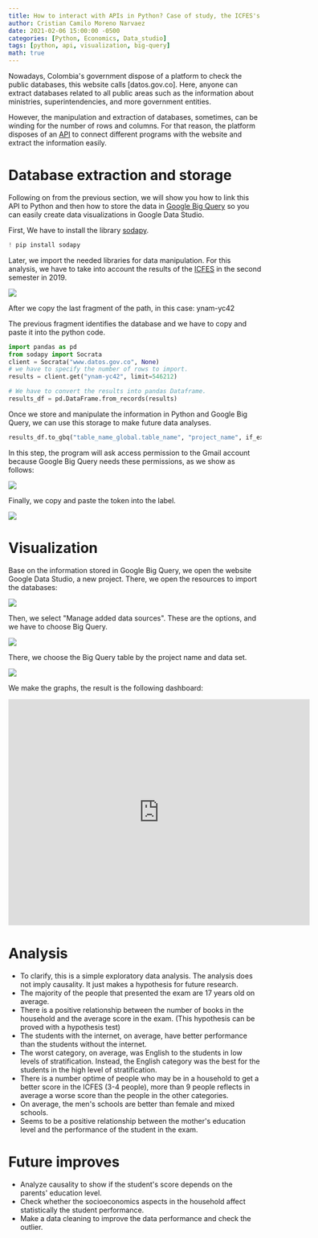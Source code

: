 ```yaml
---
title: How to interact with APIs in Python? Case of study, the ICFES's results in Colombia, 2019-2
author: Cristian Camilo Moreno Narvaez
date: 2021-02-06 15:00:00 -0500
categories: [Python, Economics, Data_studio]
tags: [python, api, visualization, big-query]
math: true
---
```


Nowadays, Colombia's government dispose of a platform to check the public databases, this website calls [datos.gov.co]. Here, anyone can extract databases related to all public areas such as the information about ministries, superintendencies,  and more government entities.

<script async src="https://pagead2.googlesyndication.com/pagead/js/adsbygoogle.js"></script>
<!-- horizontal ad -->
<ins class="adsbygoogle"
     style="display:block"
     data-ad-client="ca-pub-2402437399062384"
     data-ad-slot="8047040393"
     data-ad-format="auto"
     data-full-width-responsive="true"></ins>
<script>
     (adsbygoogle = window.adsbygoogle || []).push({});
</script>

However, the manipulation and extraction of databases, sometimes, can be winding for the number of rows and columns. For that reason, the platform disposes of an [API](http://gestyy.com/euLir7) to connect different programs with the website and extract the information easily.

# Database extraction and storage

Following on from the previous section, we will show you how to link this API to Python and then how to store the data in [Google Big Query](http://gestyy.com/euLoVt) so you can easily create data visualizations in Google Data Studio.

First, We have to install the library [sodapy](http://gestyy.com/euLaFp).

```python
! pip install sodapy
```

Later, we import the needed libraries for data manipulation. For this analysis, we have to take into account the results of the [ICFES](http://gestyy.com/euLaCV) in the second semester in 2019.

![ ](/assets/img/2021-02-06-icfes-conexion-api/Extraer_api.PNG)


After we copy the last fragment of the path, in this case: ynam-yc42

The previous fragment identifies the database and we have to copy and paste it into the python code.

```python
import pandas as pd
from sodapy import Socrata
client = Socrata("www.datos.gov.co", None)
# we have to specify the number of rows to import.
results = client.get("ynam-yc42", limit=546212)

# We have to convert the results into pandas Dataframe.
results_df = pd.DataFrame.from_records(results)
```

Once we store and manipulate the information in Python and Google Big Query, we can use this storage to make future data analyses.

```python
results_df.to_gbq("table_name_global.table_name", "project_name", if_exists="replace", chunksize=80000)
```

In this step, the program will ask access permission to the Gmail account because Google Big Query needs these permissions, as we show as follows:

![ ](/assets/img/2021-02-06-icfes-conexion-api/cuenta_gmail.PNG)

Finally, we copy and paste the token into the label.

![ ](/assets/img/2021-02-06-icfes-conexion-api/codigo.PNG)

# Visualization

Base on the information stored in Google Big Query, we open the website Google Data Studio, a new project. There, we open the resources to import the databases:

![ ](/assets/img/2021-02-06-icfes-conexion-api/importar_datos.PNG)

Then, we select "Manage added data sources". These are the options, and we have to choose Big Query.

![ ](/assets/img/2021-02-06-icfes-conexion-api/añadir.PNG)

There, we choose the Big Query table by the project name and data set.

![ ](/assets/img/2021-02-06-icfes-conexion-api/tabla.PNG)

We make the graphs, the result is the following dashboard:

<iframe width="600" height="450" src="https://datastudio.google.com/embed/reporting/ed4ce89d-0e2b-43d1-a0af-680946cccbb2/page/JdozB" frameborder="0" style="border:0" allowfullscreen></iframe>

# Analysis

- To clarify, this is a simple exploratory data analysis. The analysis does not imply causality. It just makes a hypothesis for future research.
- The majority of the people that presented the exam are 17 years old on average.
- There is a positive relationship between the number of books in the household and the average score in the exam. (This hypothesis can be proved with a hypothesis test)
- The students with the internet, on average, have better performance than the students without the internet.
- The worst category, on average, was English to the students in low levels of stratification. Instead, the English category was the best for the students in the high level of stratification.
- There is a number optime of people who may be in a household to get a better score in the ICFES (3-4 people), more than 9 people reflects in average a worse score than the people in the other categories.
- On average, the men's schools are better than female and mixed schools.
- Seems to be a positive relationship between the mother's education level and the performance of the student in the exam.

# Future improves

- Analyze causality to show if the student's score depends on the parents' education level.
- Check whether the socioeconomics aspects in the household affect statistically the student performance.
- Make a data cleaning to improve the data performance and check the outlier.

<script async src="https://pagead2.googlesyndication.com/pagead/js/adsbygoogle.js"></script>
<!-- horizontal ad -->
<ins class="adsbygoogle"
     style="display:block"
     data-ad-client="ca-pub-2402437399062384"
     data-ad-slot="8047040393"
     data-ad-format="auto"
     data-full-width-responsive="true"></ins>
<script>
     (adsbygoogle = window.adsbygoogle || []).push({});
</script>

